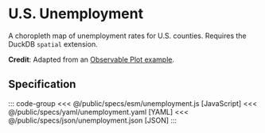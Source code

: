 <script setup>
  import { coordinator } from '@uwdata/vgplot';
  coordinator().clear();
</script>

# U.S. Unemployment

A choropleth map of unemployment rates for U.S. counties. Requires the DuckDB `spatial` extension.

<Example spec="/specs/yaml/unemployment.yaml" />

**Credit**: Adapted from an [Observable Plot example](https://observablehq.com/@observablehq/plot-us-choropleth).

## Specification

::: code-group
<<< @/public/specs/esm/unemployment.js [JavaScript]
<<< @/public/specs/yaml/unemployment.yaml [YAML]
<<< @/public/specs/json/unemployment.json [JSON]
:::
